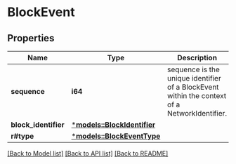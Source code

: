 # BlockEvent

## Properties
Name | Type | Description | Notes
------------ | ------------- | ------------- | -------------
**sequence** | **i64** | sequence is the unique identifier of a BlockEvent within the context of a NetworkIdentifier.  | 
**block_identifier** | [***models::BlockIdentifier**](BlockIdentifier.md) |  | 
**r#type** | [***models::BlockEventType**](BlockEventType.md) |  | 

[[Back to Model list]](../README.md#documentation-for-models) [[Back to API list]](../README.md#documentation-for-api-endpoints) [[Back to README]](../README.md)


